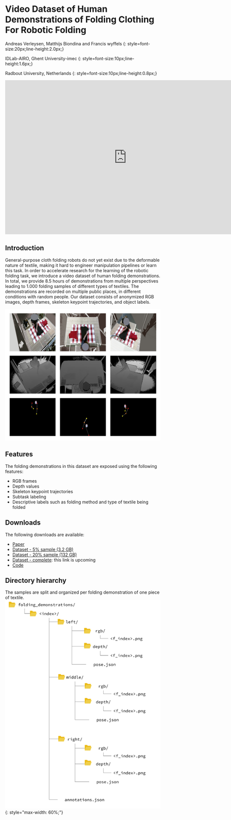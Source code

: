 # Video Dataset of Human Demonstrations of Folding Clothing For Robotic Folding
Andreas Verleysen, Matthijs Biondina and Francis wyffels
{: style=font-size:20px;line-height:2.0px;}

IDLab-AIRO, Ghent University-imec 
{: style=font-size:10px;line-height:1.6px;}

Radbout University, Netherlands
{: style=font-size:10px;line-height:0.8px;}


<iframe width="785" height="500" src="https://www.youtube.com/embed/cvXWJV1rsok" frameborder="0" allow="accelerometer; autoplay; encrypted-media; gyroscope; picture-in-picture" allowfullscreen></iframe>

## Introduction
General-purpose cloth folding robots do not yet exist due to the deformable nature of textile,
making it hard to engineer manipulation pipelines or learn this task.
In order to accelerate research for the learning of the robotic folding task, 
we introduce a video dataset of human folding demonstrations.
In total, we provide 8.5 hours of demonstrations from multiple perspectives leading to 1.000 folding samples 
of different types of textiles. The demonstrations are recorded on multiple public places, 
in different conditions with random people. Our dataset consists of anonymized RGB images, 
depth frames, skeleton keypoint trajectories, and object labels.

![alt text](res/3x3-sample.png "Example output of the dataset")

## Features 
The folding demonstrations in this dataset are exposed using the following features:
 
* RGB frames 
* Depth values
* Skeleton keypoint trajectories
* Subtask labeling
* Descriptive labels such as folding method and type of textile being folded  

## Downloads
The following downloads are available:

 * [Paper](https://drive.google.com/open?id=1_bysCx7iDMo9baxbVVkTZLYxpot1_1zw)
 * [Dataset - 5% sample (3.2 GB)](https://cloud.ilabt.imec.be/index.php/s/JLFNpSZ2YeRE7rE)
 * [Dataset - 20% sample (132 GB)](https://cloud.ilabt.imec.be/index.php/s/5T8BAr6TcJK64Yj)
 * [Dataset - complete](): this link is upcoming 
 * [Code](https://github.com/adverley/folding-demonstrations)
 
## Directory hierarchy
 The samples are split and organized per folding demonstration of one piece of textile. 
 ![alt text](res/folder_structure_with_icons.png "Folding hierarchy organization"){:  style="max-width: 60%;"}


 





